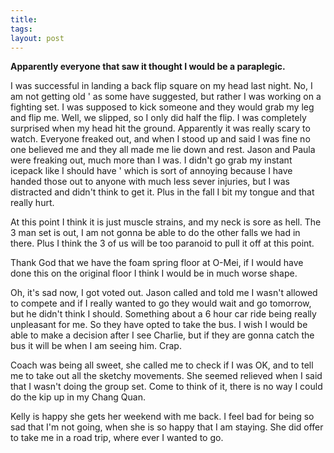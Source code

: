 ```yaml
---
title: 
tags: 
layout: post
---
```

**Apparently everyone that saw it thought I would be a paraplegic.**



I was successful in landing a back flip square on my head last night.  No, I am not getting old ' as some have suggested, but rather I was working on a fighting set.  I was supposed to kick someone and they would grab my leg and flip me.  Well, we slipped, so I only did half the flip.  I was completely surprised when my head hit the ground.  Apparently it was really scary to watch.   Everyone freaked out, and when I stood up and said I was fine no one believed me and they all made me lie down and rest.  Jason and Paula were freaking out, much more than I was.  I didn't go grab my instant icepack like I should have ' which is sort of annoying  because I have handed those out to anyone with much less sever injuries, but I was distracted and didn't think to get it.  Plus in the fall I bit my tongue and that really hurt. 



At this point I think it is just muscle strains, and my neck is sore as hell.  The 3 man set is out, I am not gonna be able to do the other falls we had in there.  Plus I think the 3 of us will be too paranoid to pull it off at this point. 



Thank God that we have the foam spring floor at O-Mei, if I would have done this on the original floor I think I would be in much worse shape. 



Oh, it's sad now, I got voted out.  Jason called and told me I wasn't allowed to compete and if I really wanted to go they would wait and go tomorrow, but he didn't think I should.  Something about a 6 hour car ride being really unpleasant for me.  So they have opted to take the bus.  I wish I would be able to make a decision after I see Charlie, but if they are gonna catch the bus it will be when I am seeing him.  Crap. 



Coach was being all sweet, she called me to check if I was OK, and to tell me to take out all the sketchy movements.  She seemed relieved when I said that I wasn't doing the group set.  Come to think of it, there is no way I could do the kip up in my Chang Quan. 



Kelly is happy she gets her weekend with me back.  I feel bad for being so sad that I'm not going, when she is so happy that I am staying.  She did offer to take me in a road trip, where ever I wanted to go.  

